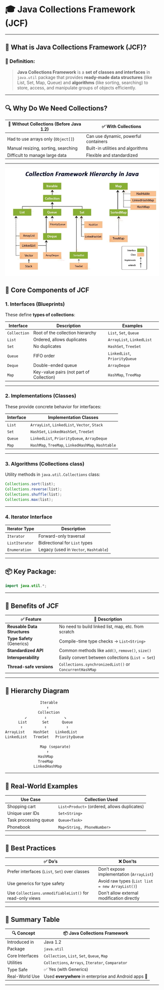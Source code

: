 # 🎓 Java Collections Framework (JCF)

---

## 🧠 What is Java Collections Framework (JCF)?

### 📌 Definition:

> **Java Collections Framework** is a **set of classes and interfaces** in `java.util` package that provides **ready-made data structures** (like List, Set, Map, Queue) and **algorithms** (like sorting, searching) to store, access, and manipulate groups of objects efficiently.

---

## 🔍 Why Do We Need Collections?

| 🧱 Without Collections (Before Java 1.2) | ✅ With Collections                   |
| ---------------------------------------- | ------------------------------------ |
| Had to use arrays only (`Object[]`)      | Can use dynamic, powerful containers |
| Manual resizing, sorting, searching      | Built-in utilities and algorithms    |
| Difficult to manage large data           | Flexible and standardized            |

---
![img.png](img.png)

## 🧰 Core Components of JCF

### 1. **Interfaces (Blueprints)**

These define **types of collections**:

| Interface    | Description                              | Examples                      |
| ------------ | ---------------------------------------- | ----------------------------- |
| `Collection` | Root of the collection hierarchy         | `List`, `Set`, `Queue`        |
| `List`       | Ordered, allows duplicates               | `ArrayList`, `LinkedList`     |
| `Set`        | No duplicates                            | `HashSet`, `TreeSet`          |
| `Queue`      | FIFO order                               | `LinkedList`, `PriorityQueue` |
| `Deque`      | Double-ended queue                       | `ArrayDeque`                  |
| `Map`        | Key-value pairs (not part of Collection) | `HashMap`, `TreeMap`          |

---

### 2. **Implementations (Classes)**

These provide concrete behavior for interfaces:

| Interface | Implementation Classes                             |
| --------- | -------------------------------------------------- |
| `List`    | `ArrayList`, `LinkedList`, `Vector`, `Stack`       |
| `Set`     | `HashSet`, `LinkedHashSet`, `TreeSet`              |
| `Queue`   | `LinkedList`, `PriorityQueue`, `ArrayDeque`        |
| `Map`     | `HashMap`, `TreeMap`, `LinkedHashMap`, `Hashtable` |

---

### 3. **Algorithms (Collections class)**

Utility methods in `java.util.Collections` class:

```java
Collections.sort(list);
Collections.reverse(list);
Collections.shuffle(list);
Collections.max(list);
```

---

### 4. **Iterator Interface**

| Iterator Type  | Description                            |
| -------------- | -------------------------------------- |
| `Iterator`     | Forward-only traversal                 |
| `ListIterator` | Bidirectional for `List` types         |
| `Enumeration`  | Legacy (used in `Vector`, `Hashtable`) |

---

## 📦 Key Package:

```java
import java.util.*;
```

---

## 🔐 Benefits of JCF

| ✅ Feature                    | 💬 Description                                          |
| ---------------------------- | ------------------------------------------------------- |
| **Reusable Data Structures** | No need to build linked list, map, etc. from scratch    |
| **Type Safety** (Generics)   | Compile-time type checks → `List<String>`               |
| **Standardized API**         | Common methods like `add()`, `remove()`, `size()`       |
| **Interoperability**         | Easily convert between collections (`List ↔ Set`)       |
| **Thread-safe versions**     | `Collections.synchronizedList()` or `ConcurrentHashMap` |

---

## 🚦 Hierarchy Diagram

```plaintext
                Iterable
                   ↑
               Collection
         ↙        ↓        ↘
      List       Set      Queue
       ↑          ↑         ↑
ArrayList    HashSet   LinkedList
LinkedList   TreeSet   PriorityQueue

                Map (separate)
                   ↑
               HashMap
               TreeMap
             LinkedHashMap
```

---

## 🧪 Real-World Examples

| Use Case              | Collection Used                              |
| --------------------- | -------------------------------------------- |
| Shopping cart         | `List<Product>` (ordered, allows duplicates) |
| Unique user IDs       | `Set<String>`                                |
| Task processing queue | `Queue<Task>`                                |
| Phonebook             | `Map<String, PhoneNumber>`                   |

---

## 🧼 Best Practices

| ✅ Do’s                                                   | ❌ Don’ts                                        |
| -------------------------------------------------------- | ----------------------------------------------- |
| Prefer interfaces (`List`, `Set`) over classes           | Don’t expose implementation (`ArrayList`)       |
| Use generics for type safety                             | Avoid raw types (`List list = new ArrayList()`) |
| Use `Collections.unmodifiableList()` for read-only views | Don't allow external modification directly      |

---

## 🏁 Summary Table

| 🔍 Concept      | 📦 Java Collections Framework                         |
| --------------- | ----------------------------------------------------- |
| Introduced in   | Java 1.2                                              |
| Package         | `java.util`                                           |
| Core Interfaces | `Collection`, `List`, `Set`, `Queue`, `Map`           |
| Utilities       | `Collections`, `Arrays`, `Iterator`, `Comparator`     |
| Type Safe       | ✅ Yes (with Generics)                                 |
| Real-World Use  | Used **everywhere** in enterprise and Android apps 🚀 |

---

